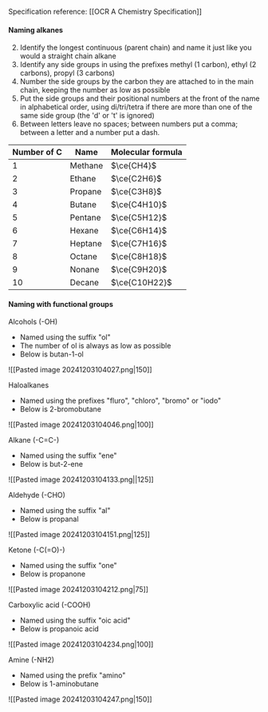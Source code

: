 Specification reference: [[OCR A Chemistry Specification]]

#### Naming alkanes
2. Identify the longest continuous (parent chain) and name it just like you would a straight chain alkane
3. Identify any side groups in using the prefixes methyl (1 carbon), ethyl (2 carbons), propyl (3 carbons)
4. Number the side groups by the carbon they are attached to in the main chain, keeping the number as low as possible
5. Put the side groups and their positional numbers at the front of the name in alphabetical order, using di/tri/tetra if there are more than one of the same side group (the 'd' or 't' is ignored)
6. Between letters leave no spaces; between numbers put a comma; between a letter and a number put a dash.

| Number of C | Name    | Molecular formula |
| ----------- | ------- | ----------------- |
| 1           | Methane | $\ce{CH4}$        |
| 2           | Ethane  | $\ce{C2H6}$       |
| 3           | Propane | $\ce{C3H8}$       |
| 4           | Butane  | $\ce{C4H10}$      |
| 5           | Pentane | $\ce{C5H12}$      |
| 6           | Hexane  | $\ce{C6H14}$      |
| 7           | Heptane | $\ce{C7H16}$      |
| 8           | Octane  | $\ce{C8H18}$      |
| 9           | Nonane  | $\ce{C9H20}$      |
| 10          | Decane  | $\ce{C10H22}$     |
#### Naming with functional groups

Alcohols (-OH)
- Named using the suffix "ol"
- The number of ol is always as low as possible
- Below is butan-1-ol

![[Pasted image 20241203104027.png|150]]

Haloalkanes
- Named using the prefixes "fluro", "chloro", "bromo" or "iodo"
- Below is 2-bromobutane

![[Pasted image 20241203104046.png|100]]


Alkane (-C=C-)
- Named using the suffix "ene"
- Below is but-2-ene

![[Pasted image 20241203104133.png||125]]


Aldehyde (-CHO)
- Named using the suffix "al"
- Below is propanal

![[Pasted image 20241203104151.png|125]]


Ketone (-C(=O)-)
- Named using the suffix "one"
- Below is propanone

![[Pasted image 20241203104212.png|75]]


Carboxylic acid (-COOH)
- Named using the suffix "oic acid"
- Below is propanoic acid

![[Pasted image 20241203104234.png|100]]


Amine (-NH2)
- Named using the prefix "amino"
- Below is 1-aminobutane

![[Pasted image 20241203104247.png|150]]